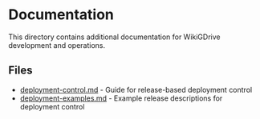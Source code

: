 # Documentation

This directory contains additional documentation for WikiGDrive development and operations.

## Files

- [deployment-control.md](deployment-control.md) - Guide for release-based deployment control
- [deployment-examples.md](deployment-examples.md) - Example release descriptions for deployment control